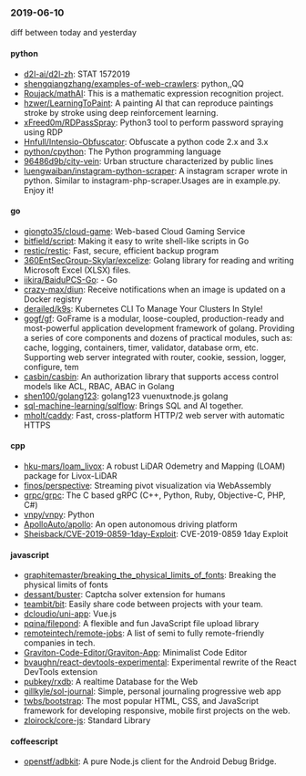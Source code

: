 ### 2019-06-10
diff between today and yesterday

#### python
* [d2l-ai/d2l-zh](https://github.com/d2l-ai/d2l-zh): STAT 1572019
* [shengqiangzhang/examples-of-web-crawlers](https://github.com/shengqiangzhang/examples-of-web-crawlers): python,,QQ
* [Roujack/mathAI](https://github.com/Roujack/mathAI): This is a mathematic expression recognition project.
* [hzwer/LearningToPaint](https://github.com/hzwer/LearningToPaint): A painting AI that can reproduce paintings stroke by stroke using deep reinforcement learning.
* [xFreed0m/RDPassSpray](https://github.com/xFreed0m/RDPassSpray): Python3 tool to perform password spraying using RDP
* [Hnfull/Intensio-Obfuscator](https://github.com/Hnfull/Intensio-Obfuscator): Obfuscate a python code 2.x and 3.x
* [python/cpython](https://github.com/python/cpython): The Python programming language
* [96486d9b/city-vein](https://github.com/96486d9b/city-vein): Urban structure characterized by public lines
* [luengwaiban/instagram-python-scraper](https://github.com/luengwaiban/instagram-python-scraper): A instagram scraper wrote in python. Similar to instagram-php-scraper.Usages are in example.py. Enjoy it!

#### go
* [giongto35/cloud-game](https://github.com/giongto35/cloud-game): Web-based Cloud Gaming Service
* [bitfield/script](https://github.com/bitfield/script): Making it easy to write shell-like scripts in Go
* [restic/restic](https://github.com/restic/restic): Fast, secure, efficient backup program
* [360EntSecGroup-Skylar/excelize](https://github.com/360EntSecGroup-Skylar/excelize): Golang library for reading and writing Microsoft Excel (XLSX) files.
* [iikira/BaiduPCS-Go](https://github.com/iikira/BaiduPCS-Go):  - Go
* [crazy-max/diun](https://github.com/crazy-max/diun):  Receive notifications when an image is updated on a Docker registry
* [derailed/k9s](https://github.com/derailed/k9s):  Kubernetes CLI To Manage Your Clusters In Style!
* [gogf/gf](https://github.com/gogf/gf): GoFrame is a modular, loose-coupled, production-ready and most-powerful application development framework of golang. Providing a series of core components and dozens of practical modules, such as: cache, logging, containers, timer, validator, database orm, etc. Supporting web server integrated with router, cookie, session, logger, configure, tem
* [casbin/casbin](https://github.com/casbin/casbin): An authorization library that supports access control models like ACL, RBAC, ABAC in Golang
* [shen100/golang123](https://github.com/shen100/golang123): golang123  vuenuxtnode.js  golang 
* [sql-machine-learning/sqlflow](https://github.com/sql-machine-learning/sqlflow): Brings SQL and AI together.
* [mholt/caddy](https://github.com/mholt/caddy): Fast, cross-platform HTTP/2 web server with automatic HTTPS

#### cpp
* [hku-mars/loam_livox](https://github.com/hku-mars/loam_livox): A robust LiDAR Odemetry and Mapping (LOAM) package for Livox-LiDAR
* [finos/perspective](https://github.com/finos/perspective): Streaming pivot visualization via WebAssembly
* [grpc/grpc](https://github.com/grpc/grpc): The C based gRPC (C++, Python, Ruby, Objective-C, PHP, C#)
* [vnpy/vnpy](https://github.com/vnpy/vnpy): Python
* [ApolloAuto/apollo](https://github.com/ApolloAuto/apollo): An open autonomous driving platform
* [Sheisback/CVE-2019-0859-1day-Exploit](https://github.com/Sheisback/CVE-2019-0859-1day-Exploit): CVE-2019-0859 1day Exploit

#### javascript
* [graphitemaster/breaking_the_physical_limits_of_fonts](https://github.com/graphitemaster/breaking_the_physical_limits_of_fonts): Breaking the physical limits of fonts
* [dessant/buster](https://github.com/dessant/buster): Captcha solver extension for humans
* [teambit/bit](https://github.com/teambit/bit): Easily share code between projects with your team.
* [dcloudio/uni-app](https://github.com/dcloudio/uni-app):  Vue.js 
* [pqina/filepond](https://github.com/pqina/filepond):  A flexible and fun JavaScript file upload library
* [remoteintech/remote-jobs](https://github.com/remoteintech/remote-jobs): A list of semi to fully remote-friendly companies in tech.
* [Graviton-Code-Editor/Graviton-App](https://github.com/Graviton-Code-Editor/Graviton-App): Minimalist Code Editor
* [bvaughn/react-devtools-experimental](https://github.com/bvaughn/react-devtools-experimental): Experimental rewrite of the React DevTools extension
* [pubkey/rxdb](https://github.com/pubkey/rxdb):   A realtime Database for the Web
* [gillkyle/sol-journal](https://github.com/gillkyle/sol-journal):  Simple, personal journaling progressive web app
* [twbs/bootstrap](https://github.com/twbs/bootstrap): The most popular HTML, CSS, and JavaScript framework for developing responsive, mobile first projects on the web.
* [zloirock/core-js](https://github.com/zloirock/core-js): Standard Library

#### coffeescript
* [openstf/adbkit](https://github.com/openstf/adbkit): A pure Node.js client for the Android Debug Bridge.
